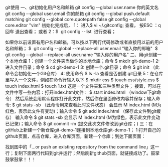 git使用
一、git初始化用户名和邮箱
git config --global user.name 你的英文名
git config --global user.email 你的邮箱
git config --global push.default matching
git config --global core.quotepath false
git config --global core.editor "vim"
初始化完成后，
1： 进入$ vi ~/.gitconfig; 查看，
按ESC ：q 回车 退出查看；
或者
2：$  git config --list  进行查看；

如果你以前设置有用户名和邮箱，可以按以下两行代码修改或者直接用以前的用户名和邮箱；
$  git config --global --replace-all user.email "输入你的邮箱" 
$  git config --global --replace-all user.name "输入你的用户名"
二、用git创建一个本地仓库
1：创建一个文件夹当做你的本地仓库；命令
$ mkdir git-demo-1
2: 进入文件目录；命令
$ cd git-demo-1
3: 创建一个.git目录；命令
$ git init （此命令会初始化一个Git仓库）
4: 使用命令 $ ls -la 查看是否创建.git目录
5：在仓库里写入一个文件，例如在命令行输入以下
$ mkdir css
$ touch css/style.css
$ touch index.html
$ touch 1.txt
这是一个文件夹和三种类型文件；
接着，可以在文件中写一些内容：打开index.html文件： 
$ start index.html  （window下git命令）
然后系统会用默认程序打开此文件，然后你在里面修改内容并保存；输入命令:
 		$ git stats -sb （此命令用来查看此时文件状态）
会显示 M index.html (M为红色，表示此文件有变动)；输入命令 
$ git add index.html （保存此文件到git缓存）
输入命令 
$ git stats -sb 
会显示 M index.html (M为绿色，表示此文件变动已记录)；输入命令
 $ git commit -m  (提交此次文件修改到git仓库；) 
三：在gitHub上新建一个新仓库git-demo-1连接到本地仓库git-demo-1；
1:打开自己的github页面，点击仓库，进入仓库页面，新建一个仓库；到达下面页面：

找到图中的「…or push an existing repository from the command line」这一行；复制下面两行代码到git并运行；然后刷新github页面，就链接成功了。鼓掌鼓掌鼓掌！！！